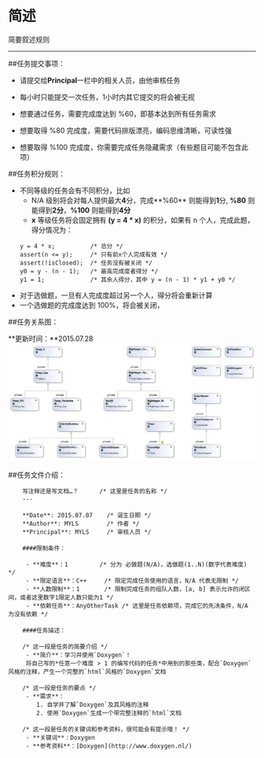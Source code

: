 简述
===

简要叙述规则

---

##任务提交事项：
 - 请提交给**Principal**一栏中的相关人员，由他审核任务

 - 每小时只能提交一次任务，1小时内其它提交的将会被无视
 - 想要通过任务，需要完成度达到 %60，即基本达到所有任务需求
 - 想要取得 %80 完成度，需要代码排版漂亮，编码思维清晰，可读性强
 - 想要取得 %100 完成度，你需要完成任务隐藏需求（有些题目可能不包含此项）

##任务积分规则：
 - 不同等级的任务会有不同积分，比如 
 	- N/A 级别将会对每人提供最大**4**分，完成**%60** 则能得到**1**分, **%80** 则能得到**2分**，**%100** 则能得到**4分**
 	- **x** 等级任务将会固定拥有 **(y = 4 * x)** 的积分，如果有 n 个人，完成此题，得分情况为：
 	```
 	y = 4 * x;			/* 总分 */
 	assert(n <= y);		/* 只有前x个人完成有效 */
 	assert(!isClosed);	/* 任务没有被关闭 */
	y0 = y - (n - 1);	/* 最高完成度者得分 */
	y1 = 1;				/* 其余人得分，其中 y = (n - 1) * y1 + y0 */
 	```
 - 对于选做题，一旦有人完成度超过另一个人，得分将会重新计算
 - 一个选做题的完成度达到 100%，将会被关闭，


##任务关系图：

**更新时间：**2015.07.28
![TaskDiagram](../img/TaskDiagram.png)


##任务文件介绍：

		写注释还是写文档…？		/* 这里是任务的名称 */
		---

		**Date**: 2015.07.07 	/* 诞生日期 */
		**Author**: MYLS 		/* 作者 */
		**Principal**: MYLS 	/* 审核人员 */

		####限制条件：

		 - **难度**：1			/* 分为 必做题(N/A)，选做题(1..N)(数字代表难度) */
		 - **限定语言**：C++		/* 限定完成任务使用的语言，N/A 代表无限制 */
		 - **人数限制**：1		/* 限制完成任务的组队人数，[a, b] 表示允许的闭区间，或者这里数字1限定人数只能为1 */
		 - **依赖任务**：AnyOtherTask /* 这里是任务依赖项，完成它的先决条件，N/A 为没有依赖 */

		####任务描述：

		/* 这一段是任务的简要介绍 */
		 - **简介**：学习并使用`Doxygen`！
		 将自己写的*任意一个难度 > 1 的编写代码的任务*中用到的那些类，配合`Doxygen`风格的注释，产生一个完整的`html`风格的`Doxygen`文档
		
		/* 这一段是任务的要点 */
		 - **需求**：
		    1. 自学并了解`Doxygen`及其风格的注释
		    2. 使用`Doxygen`生成一个带完整注释的`html`文档

		/* 这一段是任务的关键词和参考资料，很可能会有提示哦！ */
		 - **关键词**：Doxygen
		 - **参考资料**：[Doxygen](http://www.doxygen.nl/)


